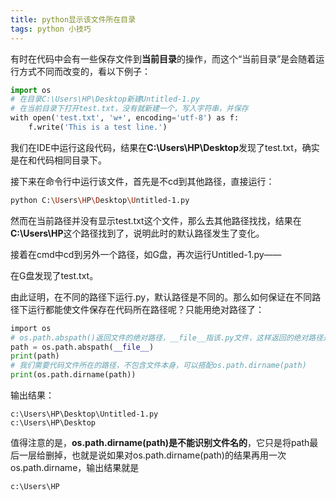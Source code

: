 ```yaml
---
title: python显示该文件所在目录
tags: python 小技巧
---
```


有时在代码中会有一些保存文件到**当前目录**的操作，而这个“当前目录”是会随着运行方式不同而改变的，看以下例子：
```python
import os
# 在目录C:\Users\HP\Desktop新建Untitled-1.py
# 在当前目录下打开test.txt，没有就新建一个，写入字符串，并保存
with open('test.txt', 'w+', encoding='utf-8') as f:
    f.write('This is a test line.')
```
我们在IDE中运行这段代码，结果在**C:\Users\HP\Desktop**发现了test.txt，确实是在和代码相同目录下。

接下来在命令行中运行该文件，首先是不cd到其他路径，直接运行：
```bash
python C:\Users\HP\Desktop\Untitled-1.py
```
然而在当前路径并没有显示test.txt这个文件，那么去其他路径找找，结果在**C:\Users\HP**这个路径找到了，说明此时的默认路径发生了变化。

接着在cmd中cd到另外一个路径，如G盘，再次运行Untitled-1.py——

在G盘发现了test.txt。

由此证明，在不同的路径下运行.py，默认路径是不同的。那么如何保证在不同路径下运行都能使文件保存在代码所在路径呢？只能用绝对路径了：
```python
import os
# os.path.abspath()返回文件的绝对路径，__file__指该.py文件，这样返回的绝对路径是包括文件的
path = os.path.abspath(__file__)
print(path)
# 我们需要代码文件所在的路径，不包含文件本身，可以搭配os.path.dirname(path)
print(os.path.dirname(path))
```
输出结果：
```
c:\Users\HP\Desktop\Untitled-1.py
c:\Users\HP\Desktop
```
值得注意的是，**os.path.dirname(path)是不能识别文件名的**，它只是将path最后一层给删掉，也就是说如果对os.path.dirname(path)的结果再用一次os.path.dirname，输出结果就是
```
c:\Users\HP
```